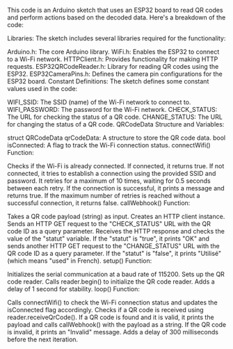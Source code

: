This code is an Arduino sketch that uses an ESP32 board to read QR codes and perform actions based on the decoded data. Here's a breakdown of the code:

Libraries: The sketch includes several libraries required for the functionality:

Arduino.h: The core Arduino library.
WiFi.h: Enables the ESP32 to connect to a Wi-Fi network.
HTTPClient.h: Provides functionality for making HTTP requests.
ESP32QRCodeReader.h: Library for reading QR codes using the ESP32.
ESP32CameraPins.h: Defines the camera pin configurations for the ESP32 board.
Constant Definitions: The sketch defines some constant values used in the code:

WIFI_SSID: The SSID (name) of the Wi-Fi network to connect to.
WIFI_PASSWORD: The password for the Wi-Fi network.
CHECK_STATUS: The URL for checking the status of a QR code.
CHANGE_STATUS: The URL for changing the status of a QR code.
QRCodeData Structure and Variables:

struct QRCodeData qrCodeData: A structure to store the QR code data.
bool isConnected: A flag to track the Wi-Fi connection status.
connectWifi() Function:

Checks if the Wi-Fi is already connected. If connected, it returns true.
If not connected, it tries to establish a connection using the provided SSID and password.
It retries for a maximum of 10 times, waiting for 0.5 seconds between each retry.
If the connection is successful, it prints a message and returns true.
If the maximum number of retries is reached without a successful connection, it returns false.
callWebhook() Function:

Takes a QR code payload (string) as input.
Creates an HTTP client instance.
Sends an HTTP GET request to the "CHECK_STATUS" URL with the QR code ID as a query parameter.
Receives the HTTP response and checks the value of the "statut" variable.
If the "statut" is "true", it prints "OK" and sends another HTTP GET request to the "CHANGE_STATUS" URL with the QR code ID as a query parameter.
If the "statut" is "false", it prints "Utilisé" (which means "used" in French).
setup() Function:

Initializes the serial communication at a baud rate of 115200.
Sets up the QR code reader.
Calls reader.begin() to initialize the QR code reader.
Adds a delay of 1 second for stability.
loop() Function:

Calls connectWifi() to check the Wi-Fi connection status and updates the isConnected flag accordingly.
Checks if a QR code is received using reader.receiveQrCode().
If a QR code is found and it is valid, it prints the payload and calls callWebhook() with the payload as a string.
If the QR code is invalid, it prints an "Invalid" message.
Adds a delay of 300 milliseconds before the next iteration.
